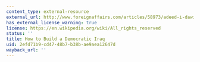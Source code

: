 ```yaml
---
content_type: external-resource
external_url: http://www.foreignaffairs.com/articles/58973/adeed-i-dawisha-and-karen-dawisha/how-to-build-a-democratic-iraq
has_external_license_warning: true
license: https://en.wikipedia.org/wiki/All_rights_reserved
status: ''
title: How to Build a Democratic Iraq
uid: 2efd71b9-cd47-48b7-b38b-ae9aea12647d
wayback_url: ''
---
```

